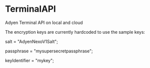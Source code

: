 # TerminalAPI
Adyen Terminal API on local and cloud 

The encryption keys are currently hardcoded to use the sample keys:

salt =  "AdyenNexoV1Salt";

passphrase = "mysupersecretpassphrase";

keyIdentifier = "mykey";

